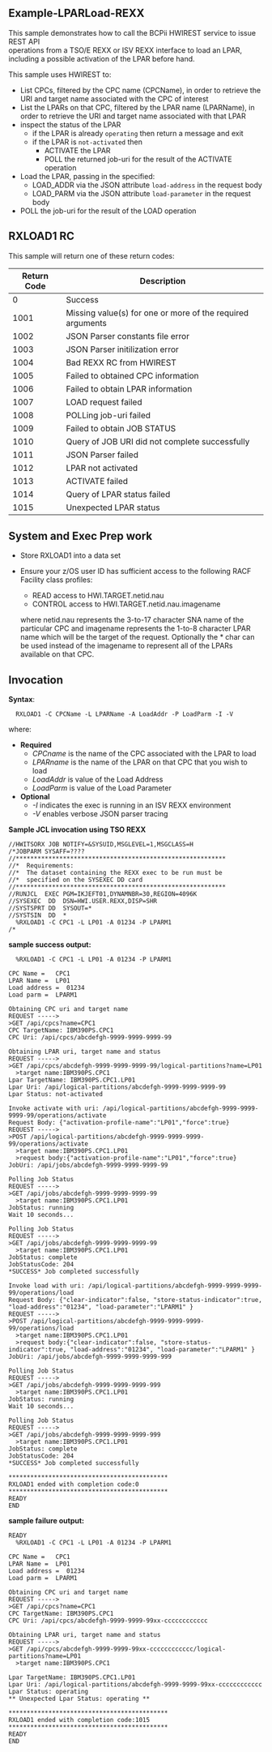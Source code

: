 ## Example-LPARLoad-REXX

This sample demonstrates how to call the BCPii HWIREST service to issue REST API    
operations from a TSO/E REXX or ISV REXX interface to load an LPAR, including a possible activation of the LPAR before hand.

This sample uses HWIREST to:
- List CPCs, filtered by the CPC name (CPCName), in order to retrieve the URI and target name associated with the CPC of interest
- List the LPARs on that CPC, filtered by the LPAR name (LPARName), in order to retrieve the URI and target name associated with that LPAR
- inspect the status of the LPAR
  - if the LPAR is already `operating` then return a message and exit
  - if the LPAR is `not-activated` then
    - ACTIVATE the LPAR
    - POLL the returned job-uri for the result of the ACTIVATE operation
- Load the LPAR, passing in the specified:
  - LOAD_ADDR via the JSON attribute `load-address` in the request body
  - LOAD_PARM via the JSON attribute `load-parameter` in the request body
- POLL the job-uri for the result of the LOAD operation

## RXLOAD1 RC
This sample will return one of these return codes:

| Return Code | Description |
| ----------- | ----------- |
| 0      | Success |
| 1001   | Missing value(s) for one or more of the required arguments |
| 1002   | JSON Parser constants file error |
| 1003   | JSON Parser initilization error|
| 1004   | Bad REXX RC from HWIREST   |
| 1005   | Failed to obtained CPC information |
| 1006   | Failed to obtain LPAR information |
| 1007   | LOAD request failed |
| 1008   | POLLing job-uri failed |
| 1009   | Failed to obtain JOB STATUS |
| 1010   | Query of JOB URI did not complete successfully  |
| 1011   | JSON Parser failed |
| 1012   | LPAR not activated |
| 1013   | ACTIVATE failed |
| 1014   | Query of LPAR status failed |
| 1015   | Unexpected LPAR status |


## System and Exec Prep work
- Store RXLOAD1 into a data set
- Ensure your z/OS user ID has sufficient access to the following RACF Facility class profiles:
    - READ access to HWI.TARGET.netid.nau
    - CONTROL access to HWI.TARGET.netid.nau.imagename

    <p>where netid.nau represents the 3-to-17 character SNA name of the particular CPC and imagename represents the 1-to-8 character LPAR name which will be the target of the request.
    Optionally the * char can be used instead of the imagename to represent all of the LPARs available on that CPC.
    </p>

## Invocation
**Syntax**:
```
  RXLOAD1 -C CPCName -L LPARName -A LoadAddr -P LoadParm -I -V
 ```
 where:
- **Required**
  - *CPCname* is the name of the CPC associated with the LPAR to load
  - *LPARname* is the name of the LPAR on that CPC that you wish to load
  - *LoadAddr* is value of the Load Address
  - *LoadParm* is value of the Load Parameter
- **Optional**
  - *-I* indicates the exec is running in an ISV REXX environment
  - *-V* enables verbose JSON parser tracing  

**Sample JCL invocation using TSO REXX**
```
//HWITSORX JOB NOTIFY=&SYSUID,MSGLEVEL=1,MSGCLASS=H
/*JOBPARM SYSAFF=????
//**********************************************************
//*  Requirements:
//*  The dataset containing the REXX exec to be run must be
//*  specified on the SYSEXEC DD card
//**********************************************************
//RUNJCL  EXEC PGM=IKJEFT01,DYNAMNBR=30,REGION=4096K   
//SYSEXEC  DD  DSN=HWI.USER.REXX,DISP=SHR   
//SYSTSPRT DD  SYSOUT=*                                
//SYSTSIN  DD  *                                       
  %RXLOAD1 -C CPC1 -L LP01 -A 01234 -P LPARM1           
/*                                                     
```

**sample success output:**
```
  %RXLOAD1 -C CPC1 -L LP01 -A 01234 -P LPARM1

CPC Name =   CPC1
LPAR Name =  LP01
Load address =  01234
Load parm =  LPARM1

Obtaining CPC uri and target name
REQUEST ----->
>GET /api/cpcs?name=CPC1
CPC TargetName: IBM390PS.CPC1
CPC Uri: /api/cpcs/abcdefgh-9999-9999-9999-99

Obtaining LPAR uri, target name and status
REQUEST ----->
>GET /api/cpcs/abcdefgh-9999-9999-9999-99/logical-partitions?name=LP01
  >target name:IBM390PS.CPC1
Lpar TargetName: IBM390PS.CPC1.LP01
Lpar Uri: /api/logical-partitions/abcdefgh-9999-9999-9999-99
Lpar Status: not-activated

Invoke activate with uri: /api/logical-partitions/abcdefgh-9999-9999-9999-99/operations/activate
Request Body: {"activation-profile-name":"LP01","force":true}
REQUEST ----->
>POST /api/logical-partitions/abcdefgh-9999-9999-9999-99/operations/activate
  >target name:IBM390PS.CPC1.LP01
  >request body:{"activation-profile-name":"LP01","force":true}
JobUri: /api/jobs/abcdefgh-9999-9999-9999-99

Polling Job Status
REQUEST ----->
>GET /api/jobs/abcdefgh-9999-9999-9999-99
  >target name:IBM390PS.CPC1.LP01
JobStatus: running
Wait 10 seconds...

Polling Job Status
REQUEST ----->
>GET /api/jobs/abcdefgh-9999-9999-9999-99
  >target name:IBM390PS.CPC1.LP01
JobStatus: complete  
JobStatusCode: 204
*SUCCESS* Job completed successfully

Invoke load with uri: /api/logical-partitions/abcdefgh-9999-9999-9999-99/operations/load
Request Body: {"clear-indicator":false, "store-status-indicator":true, "load-address":"01234", "load-parameter":"LPARM1" }
REQUEST ----->
>POST /api/logical-partitions/abcdefgh-9999-9999-9999-99/operations/load
  >target name:IBM390PS.CPC1.LP01
  >request body:{"clear-indicator":false, "store-status-indicator":true, "load-address":"01234", "load-parameter":"LPARM1" }
JobUri: /api/jobs/abcdefgh-9999-9999-9999-999

Polling Job Status
REQUEST -----> 
>GET /api/jobs/abcdefgh-9999-9999-9999-999
  >target name:IBM390PS.CPC1.LP01
JobStatus: running
Wait 10 seconds...

Polling Job Status
REQUEST ----->
>GET /api/jobs/abcdefgh-9999-9999-9999-999
  >target name:IBM390PS.CPC1.LP01
JobStatus: complete  
JobStatusCode: 204
*SUCCESS* Job completed successfully

********************************************
RXLOAD1 ended with completion code:0
********************************************
READY
END                                                 
```
**sample failure output:**
```
READY                                                  
  %RXLOAD1 -C CPC1 -L LP01 -A 01234 -P LPARM1           
                                                       
CPC Name =   CPC1                                       
LPAR Name =  LP01                                       
Load address =  01234                                  
Load parm =  LPARM1

Obtaining CPC uri and target name
REQUEST ----->                                         
>GET /api/cpcs?name=CPC1                                      
CPC TargetName: IBM390PS.CPC1                           
CPC Uri: /api/cpcs/abcdefgh-9999-9999-99xx-cccccccccccc

Obtaining LPAR uri, target name and status
REQUEST ----->                                                  
>GET /api/cpcs/abcdefgh-9999-9999-99xx-cccccccccccc/logical-partitions?name=LP01
  >target name:IBM390PS.CPC1
                                          
Lpar TargetName: IBM390PS.CPC1.LP01                     
Lpar Uri: /api/logical-partitions/abcdefgh-9999-9999-99xx-cccccccccccc
Lpar Status: operating
** Unexpected Lpar Status: operating **        
                                              
********************************************  
RXLOAD1 ended with completion code:1015      
********************************************  
READY                                         
END